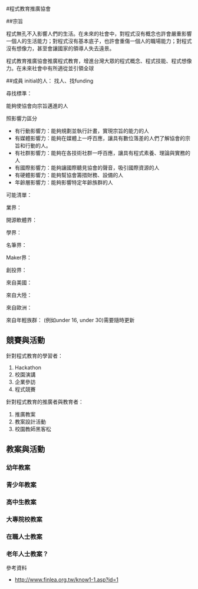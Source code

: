 #程式教育推廣協會

##宗旨

程式無孔不入影響人們的生活。在未來的社會中，對程式沒有概念也許會嚴重影響一個人的生活能力；對程式沒有基本底子，也許會重傷一個人的職場能力；對程式沒有想像力，甚至會讓國家的領導人失去遠景。

程式教育推廣協會推廣程式教育，增進台灣大眾的程式概念、程式技能、程式想像力。在未來社會中有所適從並引領全球

##成員
initial的人：
找人、找funding


尋找標準：

能夠使協會向宗旨邁進的人

照影響力區分

- 有行動影響力：能夠規劃並執行計畫，實現宗旨的能力的人
- 有媒體影響力：能夠在媒體上一呼百應，讓具有數位落差的人們了解協會的宗旨和行動的人。
- 有社群影響力：能夠在各技術社群一呼百應，讓具有程式素養、理論與實務的人
- 有國際影響力：能夠讓國際聽見協會的聲音，吸引國際資源的人
- 有硬體影響力：能夠幫協會籌措財務、設備的人
- 年齡層影響力：能夠影響特定年齡族群的人



可能清單：


業界：

開源軟體界：

學界：

名筆界：

Maker界：


創投界：

來自美國：

來自大陸：

來自歐洲：


來自年輕族群：
(例如under 16, under 30)需要隨時更新



## 競賽與活動


針對程式教育的學習者：

1. Hackathon
1. 校園演講
1. 企業參訪
1. 程式競賽

針對程式教育的推廣者與教育者：

1. 推廣教案
1. 教案設計活動
1. 校園教師黑客松

## 教案與活動

### 幼年教案
### 青少年教案
### 高中生教案
### 大專院校教案
### 在職人士教案
### 老年人士教案？



參考資料

- http://www.finlea.org.tw/know1-1.asp?id=1
